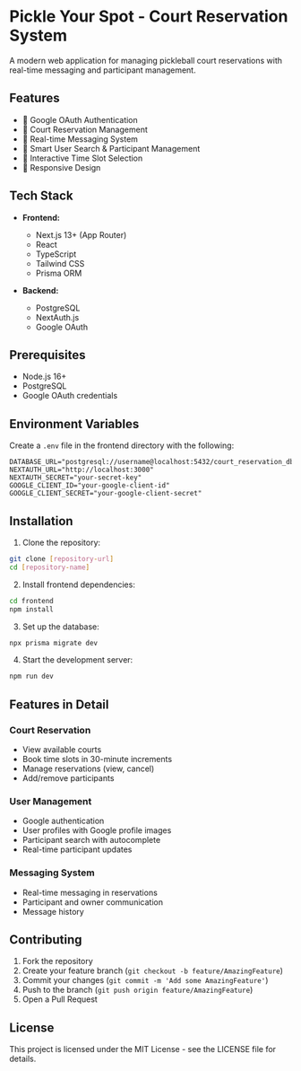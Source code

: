 # Pickle Your Spot - Court Reservation System

A modern web application for managing pickleball court reservations with real-time messaging and participant management.

## Features

- 🔐 Google OAuth Authentication
- 🏸 Court Reservation Management
- 💬 Real-time Messaging System
- 👥 Smart User Search & Participant Management
- 📅 Interactive Time Slot Selection
- 📱 Responsive Design

## Tech Stack

- **Frontend:**
  - Next.js 13+ (App Router)
  - React
  - TypeScript
  - Tailwind CSS
  - Prisma ORM

- **Backend:**
  - PostgreSQL
  - NextAuth.js
  - Google OAuth

## Prerequisites

- Node.js 16+
- PostgreSQL
- Google OAuth credentials

## Environment Variables

Create a `.env` file in the frontend directory with the following:

```env
DATABASE_URL="postgresql://username@localhost:5432/court_reservation_db"
NEXTAUTH_URL="http://localhost:3000"
NEXTAUTH_SECRET="your-secret-key"
GOOGLE_CLIENT_ID="your-google-client-id"
GOOGLE_CLIENT_SECRET="your-google-client-secret"
```

## Installation

1. Clone the repository:
```bash
git clone [repository-url]
cd [repository-name]
```

2. Install frontend dependencies:
```bash
cd frontend
npm install
```

3. Set up the database:
```bash
npx prisma migrate dev
```

4. Start the development server:
```bash
npm run dev
```

## Features in Detail

### Court Reservation
- View available courts
- Book time slots in 30-minute increments
- Manage reservations (view, cancel)
- Add/remove participants

### User Management
- Google authentication
- User profiles with Google profile images
- Participant search with autocomplete
- Real-time participant updates

### Messaging System
- Real-time messaging in reservations
- Participant and owner communication
- Message history

## Contributing

1. Fork the repository
2. Create your feature branch (`git checkout -b feature/AmazingFeature`)
3. Commit your changes (`git commit -m 'Add some AmazingFeature'`)
4. Push to the branch (`git push origin feature/AmazingFeature`)
5. Open a Pull Request

## License

This project is licensed under the MIT License - see the LICENSE file for details. 